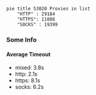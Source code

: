 
```mermaid
pie title 53020 Proxies in list
    "HTTP" : 29184
    "HTTPS": 11088
    "SOCKS" : 19399
```

### Some Info
#### Average Timeout

- mixed: 3.8s
- http: 2.1s
- https: 8.1s
- socks: 6.2s